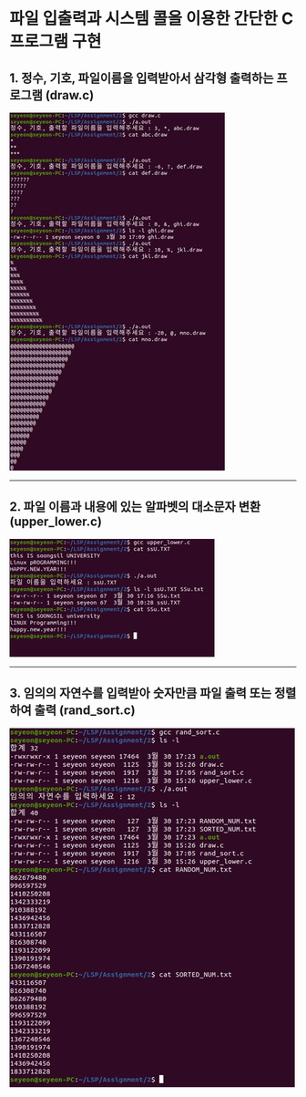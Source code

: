# 파일 입출력과 시스템 콜을 이용한 간단한 C 프로그램 구현
## 1. 정수, 기호, 파일이름을 입력받아서 삼각형 출력하는 프로그램 (draw.c)
![Alt text](Capture/1.jpg)
- - -
   
## 2. 파일 이름과 내용에 있는 알파벳의 대소문자 변환 (upper_lower.c)
![Alt text](Capture/2.jpg)
- - -

## 3. 임의의 자연수를 입력받아 숫자만큼 파일 출력 또는 정렬하여 출력 (rand_sort.c)
![Alt text](Capture/3.jpg)
